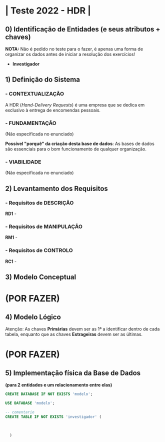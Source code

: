 # | Teste 2022 - HDR |

## 0) Identificação de Entidades (e seus atributos + chaves)

__NOTA:__ Não é pedido no teste para o fazer, é apenas uma forma de organizar os dados antes de iniciar a resolução dos exercícios!

- __Investigador__ 

## 1) Definição do Sistema

### - CONTEXTUALIZAÇÃO

A HDR (_Hand-Delivery Requests_) é uma empresa que se dedica em exclusivo à entrega de encomendas pessoais.

### - FUNDAMENTAÇÃO
(Não especificada no enunciado) 

__Possível "porquê" da criação desta base de dados__: As bases de dados são essenciais para o bom funcionamento de qualquer organização.

### - VIABILIDADE
(Não especificada no enunciado)

## 2) Levantamento dos Requisitos

### - Requisitos de DESCRIÇÃO

__RD1__ -

### - Requisitos de MANIPULAÇÃO

__RM1__ - 

### - Requisitos de CONTROLO

__RC1__ - 

## 3) Modelo Conceptual

# (POR FAZER)

## 4) Modelo Lógico

Atenção: As chaves __Primárias__ devem ser as 1ª a identificar dentro de cada tabela, enquanto que
         as chaves __Estrageiras__ devem ser as últimas.
         
# (POR FAZER)

## 5) Implementação física da Base de Dados
__(para 2 entidades e um relacionamento entre elas)__

```sql
CREATE DATABASE IF NOT EXISTS 'modelo';

USE DATABASE 'modelo';

-- comentario
CREATE TABLE IF NOT EXISTS 'investigador' (
  
  
  
  )
``` 
